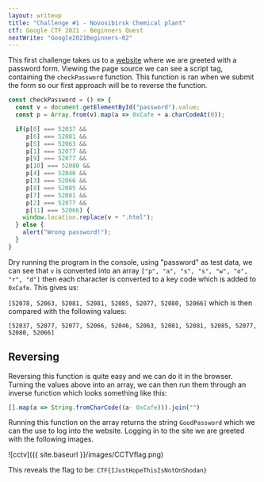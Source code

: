 ```yaml
---
layout: writeup
title: "Challenge #1 - Novosibirsk Chemical plant"
ctf: Google CTF 2021 - Beginners Quest
nextWrite: "Google2021Beginners-02"
---
```

This first challenge takes us to a [website](https://cctv-web.2021.ctfcompetition.com/ "website") where we are greeted with a password form. Viewing the page source we can see a script tag, containing the `checkPassword` function. This function is ran when we submit the form so our first approach will be to reverse the function.

```javascript
const checkPassword = () => {
  const v = document.getElementById("password").value;
  const p = Array.from(v).map(a => 0xCafe + a.charCodeAt(0));

  if(p[0] === 52037 &&
     p[6] === 52081 &&
     p[5] === 52063 &&
     p[1] === 52077 &&
     p[9] === 52077 &&
     p[10] === 52080 &&
     p[4] === 52046 &&
     p[3] === 52066 &&
     p[8] === 52085 &&
     p[7] === 52081 &&
     p[2] === 52077 &&
     p[11] === 52066) {
    window.location.replace(v + ".html");
  } else {
    alert("Wrong password!");
  }
}
```

Dry running the program in the console, using "password" as test data, we can see that `v` is converted into an array `["p", "a", "s", "s", "w", "o", "r", "d"]` then each character is converted to a key code which is added to `0xCafe`. This gives us:

`[52078, 52063, 52081, 52081, 52085, 52077, 52080, 52066]`
which is then compared with the following values:


`[52037, 52077, 52077, 52066, 52046, 52063, 52081, 52081, 52085, 52077, 52080, 52066]`

<h2>Reversing</h2>

Reversing this function is quite easy and we can do it in the browser. Turning the values above into an array, we can then run them through an inverse function which looks something like this: 
```javascript
[].map(a => String.fromCharCode((a- 0xCafe))).join("")
```

Running this function on the array returns the string `GoodPassword` which we can the use to log into the website. Logging in to the site we are greeted with the following images.

![cctv]({{ site.baseurl }}/images/CCTVflag.png)

This reveals the flag to be: `CTF{IJustHopeThisIsNotOnShodan}`